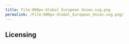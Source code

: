 ```yaml
---
title: File:800px-Global European Union.svg.png
permalink: /File:800px-Global_European_Union.svg.png/
---
```


## Licensing